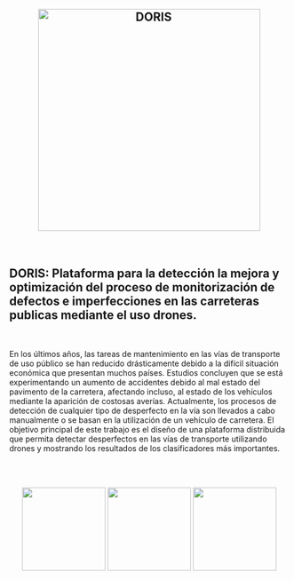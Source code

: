 
<h2 align="center">
  <br>
  <a href="https://sas.usal.es/doris-plataforma-para-la-deteccion-la-mejora-y-optimizacion-del-proceso-de-monitorizacion-de-defectos-e-imperfecciones-en-las-carreteras-publicas-mediante-el-uso-drones/"><img src="https://sas.usal.es/wp-content/uploads/2022/03/DORIS.png" alt="DORIS" width="400"></a>
</h1>

<br>

## DORIS: Plataforma para la detección la mejora y optimización del proceso de monitorización de defectos e imperfecciones en las carreteras publicas mediante el uso drones.

<br>

En los últimos años, las tareas de mantenimiento en las vías de transporte de uso público se han reducido drásticamente debido a la difícil situación económica que presentan muchos países. Estudios concluyen que se está experimentando un aumento de accidentes debido al mal estado del pavimento de la carretera, afectando incluso, al estado de los vehículos mediante la aparición de costosas averías. Actualmente, los procesos de detección de cualquier tipo de desperfecto en la vía son llevados a cabo manualmente o se basan en la utilización de un vehículo de carretera. El objetivo principal de este trabajo es el diseño de una plataforma distribuida que permita detectar desperfectos en las vías de transporte utilizando drones y mostrando los resultados de los clasificadores más importantes.

<br>
<br>

<p align="center">
    <a>
        <img width="150" height="150" src="https://sas.usal.es/wp-content/uploads/2021/02/S-WEB-Goal-09-150x150.png" class="vc_single_image-img attachment-thumbnail" alt="" srcset="https://sas.usal.es/wp-content/uploads/2021/02/S-WEB-Goal-09-150x150.png 150w, https://sas.usal.es/wp-content/uploads/2021/02/S-WEB-Goal-09-450x450.png 450w, https://sas.usal.es/wp-content/uploads/2021/02/S-WEB-Goal-09-768x768.png 768w, https://sas.usal.es/wp-content/uploads/2021/02/S-WEB-Goal-09-700x700.png 700w, https://sas.usal.es/wp-content/uploads/2021/02/S-WEB-Goal-09-600x600.png 600w, https://sas.usal.es/wp-content/uploads/2021/02/S-WEB-Goal-09-250x250.png 250w, https://sas.usal.es/wp-content/uploads/2021/02/S-WEB-Goal-09-120x120.png 120w, https://sas.usal.es/wp-content/uploads/2021/02/S-WEB-Goal-09-512x512.png 512w, https://sas.usal.es/wp-content/uploads/2021/02/S-WEB-Goal-09.png 1500w" sizes="(max-width: 150px) 100vw, 150px">
    </a>
    <a>
        <img width="150" height="150" src="https://sas.usal.es/wp-content/uploads/2021/02/S-WEB-Goal-11-150x150.png" class="vc_single_image-img attachment-thumbnail" alt="" srcset="https://sas.usal.es/wp-content/uploads/2021/02/S-WEB-Goal-11-150x150.png 150w, https://sas.usal.es/wp-content/uploads/2021/02/S-WEB-Goal-11-450x450.png 450w, https://sas.usal.es/wp-content/uploads/2021/02/S-WEB-Goal-11-768x768.png 768w, https://sas.usal.es/wp-content/uploads/2021/02/S-WEB-Goal-11-700x700.png 700w, https://sas.usal.es/wp-content/uploads/2021/02/S-WEB-Goal-11-600x600.png 600w, https://sas.usal.es/wp-content/uploads/2021/02/S-WEB-Goal-11-250x250.png 250w, https://sas.usal.es/wp-content/uploads/2021/02/S-WEB-Goal-11-120x120.png 120w, https://sas.usal.es/wp-content/uploads/2021/02/S-WEB-Goal-11-512x512.png 512w, https://sas.usal.es/wp-content/uploads/2021/02/S-WEB-Goal-11.png 1500w" sizes="(max-width: 150px) 100vw, 150px">
    </a>
    <a>
        <img width="150" height="150" src="https://sas.usal.es/wp-content/uploads/2021/02/S-WEB-Goal-13-150x150.png" class="vc_single_image-img attachment-thumbnail" alt="" srcset="https://sas.usal.es/wp-content/uploads/2021/02/S-WEB-Goal-13-150x150.png 150w, https://sas.usal.es/wp-content/uploads/2021/02/S-WEB-Goal-13-450x450.png 450w, https://sas.usal.es/wp-content/uploads/2021/02/S-WEB-Goal-13-768x768.png 768w, https://sas.usal.es/wp-content/uploads/2021/02/S-WEB-Goal-13-700x700.png 700w, https://sas.usal.es/wp-content/uploads/2021/02/S-WEB-Goal-13-600x600.png 600w, https://sas.usal.es/wp-content/uploads/2021/02/S-WEB-Goal-13-250x250.png 250w, https://sas.usal.es/wp-content/uploads/2021/02/S-WEB-Goal-13-120x120.png 120w, https://sas.usal.es/wp-content/uploads/2021/02/S-WEB-Goal-13-512x512.png 512w, https://sas.usal.es/wp-content/uploads/2021/02/S-WEB-Goal-13.png 1500w" sizes="(max-width: 150px) 100vw, 150px">
    </a>
</p>


<!--<p align="center">
  <a href="https://badge.fury.io/js/electron-markdownify">
    <img src="https://badge.fury.io/js/electron-markdownify.svg"
         alt="Gitter">
  </a>
  <a href="https://gitter.im/amitmerchant1990/electron-markdownify"><img src="https://badges.gitter.im/amitmerchant1990/electron-markdownify.svg"></a>
  <a href="https://saythanks.io/to/bullredeyes@gmail.com">
      <img src="https://img.shields.io/badge/SayThanks.io-%E2%98%BC-1EAEDB.svg">
  </a>
  <a href="https://www.paypal.me/AmitMerchant">
    <img src="https://img.shields.io/badge/$-donate-ff69b4.svg?maxAge=2592000&amp;style=flat">
  </a>
</p>

<p align="center">
  <a href="#key-features">Key Features</a> •
  <a href="#how-to-use">How To Use</a> •
  <a href="#download">Download</a> •
  <a href="#credits">Credits</a> •
  <a href="#related">Related</a> •
  <a href="#license">License</a>
</p>


## Key Features

* LivePreview - Make changes, See changes
  - Instantly see what your Markdown documents look like in HTML as you create them.
* Sync Scrolling
  - While you type, LivePreview will automatically scroll to the current location you're editing.
* GitHub Flavored Markdown  
* Syntax highlighting
* [KaTeX](https://khan.github.io/KaTeX/) Support
* Dark/Light mode
* Toolbar for basic Markdown formatting
* Supports multiple cursors
* Save the Markdown preview as PDF
* Emoji support in preview :tada:
* App will keep alive in tray for quick usage
* Full screen mode
  - Write distraction free.
* Cross platform
  - Windows, macOS and Linux ready.

## How To Use

To clone and run this application, you'll need [Git](https://git-scm.com) and [Node.js](https://nodejs.org/en/download/) (which comes with [npm](http://npmjs.com)) installed on your computer. From your command line:

```bash
# Clone this repository
$ git clone https://github.com/amitmerchant1990/electron-markdownify

# Go into the repository
$ cd electron-markdownify

# Install dependencies
$ npm install

# Run the app
$ npm start
```

> **Note**
> If you're using Linux Bash for Windows, [see this guide](https://www.howtogeek.com/261575/how-to-run-graphical-linux-desktop-applications-from-windows-10s-bash-shell/) or use `node` from the command prompt.


## Download

You can [download](https://github.com/amitmerchant1990/electron-markdownify/releases/tag/v1.2.0) the latest installable version of Markdownify for Windows, macOS and Linux.

## Emailware

Markdownify is an [emailware](https://en.wiktionary.org/wiki/emailware). Meaning, if you liked using this app or it has helped you in any way, I'd like you send me an email at <bullredeyes@gmail.com> about anything you'd want to say about this software. I'd really appreciate it!

## Credits

This software uses the following open source packages:

- [Electron](http://electron.atom.io/)
- [Node.js](https://nodejs.org/)
- [Marked - a markdown parser](https://github.com/chjj/marked)
- [showdown](http://showdownjs.github.io/showdown/)
- [CodeMirror](http://codemirror.net/)
- Emojis are taken from [here](https://github.com/arvida/emoji-cheat-sheet.com)
- [highlight.js](https://highlightjs.org/)

## Related

[markdownify-web](https://github.com/amitmerchant1990/markdownify-web) - Web version of Markdownify

## Support

<a href="https://www.buymeacoffee.com/5Zn8Xh3l9" target="_blank"><img src="https://www.buymeacoffee.com/assets/img/custom_images/purple_img.png" alt="Buy Me A Coffee" style="height: 41px !important;width: 174px !important;box-shadow: 0px 3px 2px 0px rgba(190, 190, 190, 0.5) !important;-webkit-box-shadow: 0px 3px 2px 0px rgba(190, 190, 190, 0.5) !important;" ></a>

<p>Or</p> 

<a href="https://www.patreon.com/amitmerchant">
	<img src="https://c5.patreon.com/external/logo/become_a_patron_button@2x.png" width="160">
</a>

## You may also like...

- [Pomolectron](https://github.com/amitmerchant1990/pomolectron) - A pomodoro app
- [Correo](https://github.com/amitmerchant1990/correo) - A menubar/taskbar Gmail App for Windows and macOS

## License

MIT

---

> [amitmerchant.com](https://www.amitmerchant.com) &nbsp;&middot;&nbsp;
> GitHub [@amitmerchant1990](https://github.com/amitmerchant1990) &nbsp;&middot;&nbsp;
> Twitter [@amit_merchant](https://twitter.com/amit_merchant)

-->
